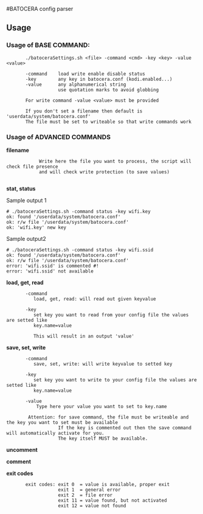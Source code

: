 #BATOCERA config parser

## Usage

### Usage of BASE COMMAND:

           ./batoceraSettings.sh <file> -command <cmd> -key <key> -value <value>

           -command    load write enable disable status
           -key        any key in batocera.conf (kodi.enabled...)
           -value      any alphanumerical string
                       use quotation marks to avoid globbing

           For write command -value <value> must be provided

           If you don't set a filename then default is 'userdata/system/batocera.conf'
           The file must be set to writeable so that write commands work
 
 
 ### Usage of ADVANCED COMMANDS

**filename**

```
            Write here the file you want to process, the script will check file presence
            and will check write protection (to save values)
            
```

**stat, status**

Sample output 1
```
# ./batoceraSettings.sh -command status -key wifi.key
ok: found '/userdata/system/batocera.conf'
ok: r/w file '/userdata/system/batocera.conf'
ok: 'wifi.key' new key
```

Sample output2
```
# ./batoceraSettings.sh -command status -key wifi.ssid
ok: found '/userdata/system/batocera.conf'
ok: r/w file '/userdata/system/batocera.conf'
error: 'wifi.ssid' is commented #!
error: 'wifi.ssid' not available
```

**load, get, read**

           -command
              load, get, read: will read out given keyvalue
           
           -key
              set key you want to read from your config file the values are setted like
              key.name=value
              
              This will result in an output 'value'
              
**save, set, write**

           -command
              save, set, write: will write keyvalue to setted key
           
           -key
              set key you want to write to your config file the values are setted like
              key.name=value
              
           -value
               Type here your value you want to set to key.name
               
            Attention: for save command, the file must be writeable and the key you want to set must be available
                       If the key is commented out then the save command will automatically activate for you.
                       The key itself MUST be available.

**uncomment**

**comment**



**exit codes**
 
           exit codes: exit 0  = value is available, proper exit
                       exit 1  = general error
                       exit 2  = file error
                       exit 11 = value found, but not activated
                       exit 12 = value not found 
